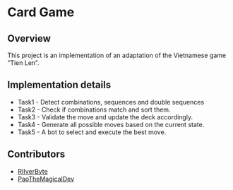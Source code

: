 # Card Game

## Overview 

This project is an implementation of an adaptation of the Vietnamese game “Tien Len”.

## Implementation details

* Task1 - Detect combinations, sequences and double sequences
* Task2 - Check if combinations match and sort them.
* Task3 - Validate the move and update the deck accordingly.
* Task4 - Generate all possible moves based on the current state.
* Task5 - A bot to select and execute the best move.

## Contributors

* [RIIverByte](https://github.com/RIIverByte)
* [PaoTheMagicalDev](https://github.com/PaoTheMagicalDev)

